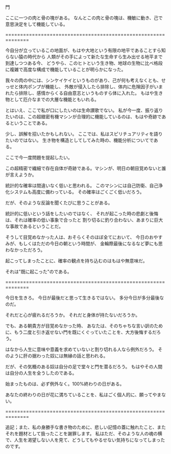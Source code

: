 門


ここに一つの肉と骨の塊がある。
なんとこの肉と骨の塊は、機敏に動き、己で意思決定をして機能している。

==============================================================


今自分が立っているこの地面が、もはや大地という有限の地平であることすら知らない猿の時代から
人類がその手によって新たな生命すら生み出せる地平まで到達しつつある今、
どうやら、このヒトという生き物、地球の生物に比べ格段に複雑で高度な構成で機能していることが明らかになった。

我々の肉の中には、シンケイケイというものがあり、己が何も考えなくとも、せっせと体内ポンプが機能し、
外敵が侵入したら排除し、体内に危険因子がいまれたら排除し、感情からくる自由意志というものすら体に入れた。
もはや生き物として厄介なまでの大層な機能ともいれる。

とはいえ、ここで私が口にしたいのは生命讃歌でない。
私が今一度、振り返りたいのは、この超緻密有機マシンが合理的に機能しているのは、もはや奇跡であるということである。

少し、誤解を招いたかもしれない。
ここでは、私はスピリチュアリティを語りたいのではない。
生き物を構造としてしてみた時の、機能分析についてである。

ここで今一度問題を提起したい。

この超精密で繊細で存在自体が奇跡である。マシンが、明日の朝目覚めないと誰が言えようか。


統計的な確率は間違いなく低いと思われる。
このマシンには自己防衛、自己浄化システムも高度に備わっている。
その確率はごくごく低いだろう。


だが、そのような反論を聞くたびに思うことがある。


統計的に低いという話をしたいのではなく、
それが起こった時の悲劇と後悔は、それは確率の低い事象で合ったと
割り切るに釣り合わない、あまりに巨大な事故であるということだ。

そうして目覚めなかった人は、おそらくそのほぼ全てにおいて、
今日のおやすみが、もしくはただの今日の朝という時間が、
金輪際最後になるなど夢にも思わなかっただろう。

起こってしまったことに、確率の観点を持ち込むのはもはや無意味だ。

それは"既に起こった"のである。


==============================================================


今日を生きろ。
今日が最後だと思って生きるではない。
多分今日が多分最後なのだ。

それだと心が疲れるだろうか。
それだと身体が持たないだろうか。

でも、ある朝貴方が目覚めなかった時、
あなたは、そのちゃちな言い訳のために、もう二度と引き返せない門を既にくぐっていたことを、大方後悔するだろう。

はなから人生に意味や意義を求めていないと割り切れる人なら例外だろう。
そのように肝の据わった奴には無縁の話と思われる。

だが、その気概のある奴は自分の足で堂々と門を潜るだろう。
もはやその人間は自分の人生を全うしたのである。

始まったものは、必ず例外なく。100%終わりの日がある。

あなたの終わりの日が花に満ちていることを、私はごく個人的に、願ってやまない。


==============================================================


追記；また、私の身勝手な書き物のために、悲しい記憶の蓋に触れたこと、またそれを題材として扱ったことを謝罪します。
私はただ、そのような人の魂の横で、人生を渇望しない人を見て、どうしてもやるせない気持ちになってしまったのです。

